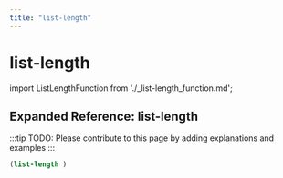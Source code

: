 ```yaml
---
title: "list-length"
---
```


# list-length

import ListLengthFunction from './_list-length_function.md';

<ListLengthFunction />

## Expanded Reference: list-length

:::tip
TODO: Please contribute to this page by adding explanations and examples
:::

```lisp
(list-length )
```
